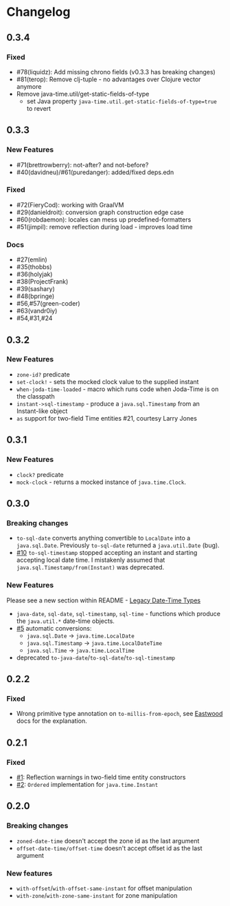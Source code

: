 # Changelog

## 0.3.4

### Fixed

* #78(liquidz): Add missing chrono fields (v0.3.3 has breaking changes)
* #81(terop): Remove clj-tuple - no advantages over Clojure vector anymore
* Remove java-time.util/get-static-fields-of-type
  * set Java property `java-time.util.get-static-fields-of-type=true` to revert

## 0.3.3

### New Features

* #71(brettrowberry): not-after? and not-before?
* #40(davidneu)/#61(puredanger): added/fixed deps.edn

### Fixed

* #72(FieryCod): working with GraalVM
* #29(danieldroit): conversion graph construction edge case
* #60(robdaemon): locales can mess up predefined-formatters
* #51(jimpil): remove reflection during load - improves load time

### Docs

* #27(emlin)
* #35(thobbs)
* #36(holyjak)
* #38(ProjectFrank)
* #39(sashary)
* #48(bpringe)
* #56,#57(green-coder)
* #63(vandr0iy)
* #54,#31,#24

## 0.3.2

### New Features

* `zone-id?` predicate
* `set-clock!` - sets the mocked clock value to the supplied instant
* `when-joda-time-loaded` - macro which runs code when Joda-Time is on the classpath
* `instant->sql-timestamp` - produce a `java.sql.Timestamp` from an Instant-like object
* `as` support for two-field Time entities #21, courtesy Larry Jones

## 0.3.1

### New Features

* `clock?` predicate
* `mock-clock` - returns a mocked instance of `java.time.Clock`.

## 0.3.0

### Breaking changes

* `to-sql-date` converts anything convertible to `LocalDate` into a `java.sql.Date`.
  Previously `to-sql-date` returned a `java.util.Date` (bug).
* [#10](https://github.com/dm3/clojure.java-time/issues/10) `to-sql-timestamp`
  stopped accepting an instant and starting accepting local date time. I
  mistakenly assumed that `java.sql.Timestamp/from(Instant)` was deprecated.

### New Features

Please see a new section within README - [Legacy Date-Time
Types](https://github.com/dm3/clojure.java-time#legacy-date-time-types)

* `java-date`, `sql-date`, `sql-timestamp`, `sql-time` - functions which
  produce the `java.util.*` date-time objects.
* [#5](https://github.com/dm3/clojure.java-time/issues/5) automatic conversions:
    - `java.sql.Date` -> `java.time.LocalDate`
    - `java.sql.Timestamp` -> `java.time.LocalDateTime`
    - `java.sql.Time` -> `java.time.LocalTime`
* deprecated `to-java-date`/`to-sql-date`/`to-sql-timestamp`

## 0.2.2

### Fixed

* Wrong primitive type annotation on `to-millis-from-epoch`, see
  [Eastwood](https://github.com/jonase/eastwood/blob/master/doc/README-warn-about-bad-tags.txt)
  docs for the explanation.

## 0.2.1

### Fixed

* [#1](https://github.com/dm3/clojure.java-time/issues/1): Reflection warnings in two-field time entity constructors
* [#2](https://github.com/dm3/clojure.java-time/issues/2): `Ordered` implementation for `java.time.Instant`

## 0.2.0

### Breaking changes

* `zoned-date-time` doesn't accept the zone id as the last argument
* `offset-date-time/offset-time` doesn't accept offset id as the last argument

### New features

* `with-offset`/`with-offset-same-instant` for offset manipulation
* `with-zone`/`with-zone-same-instant` for zone manipulation
